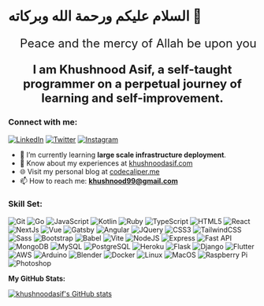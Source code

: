 # السلام عليكم ورحمة الله وبركاته 👋
<p align="right" style="font-size: 24px;">
  Peace and the mercy of Allah be upon you
</p>

<p align="center" style="font-size: 24px; font-weight: bold;">
  I am Khushnood Asif, a self-taught programmer on a perpetual journey of learning and self-improvement.
</p>

### Connect with me:
[![LinkedIn](https://img.shields.io/badge/-LinkedIn-0077B5?style=flat&logo=linkedin&logoColor=white)](https://www.linkedin.com/in/khushnoodasif/)
[![Twitter](https://img.shields.io/badge/-Twitter-1DA1F2?style=flat&logo=twitter&logoColor=white)](https://twitter.com/kush_a9_)
[![Instagram](https://img.shields.io/badge/-Instagram-E4405F?style=flat&logo=instagram&logoColor=white)](https://instagram.com/kush_a9_)

- 🌱 I’m currently learning **large scale infrastructure deployment**.
- 📄 Know about my experiences at [khushnoodasif.com](https://khushnoodasif.com)
- 🌐 Visit my personal blog at [codecaliper.me](https://codecaliper.me)
- 📫 How to reach me: **khushnood99@gmail.com**

### Skill Set:
![Git](https://img.shields.io/badge/-Git-333333?style=flat&logo=git)
![Go](https://img.shields.io/badge/-Go-333333?style=flat&logo=go)
![JavaScript](https://img.shields.io/badge/-JavaScript-333333?style=flat&logo=javascript)
![Kotlin](https://img.shields.io/badge/-Kotlin-333333?style=flat&logo=kotlin)
![Ruby](https://img.shields.io/badge/-Ruby-333333?style=flat&logo=ruby)
![TypeScript](https://img.shields.io/badge/-TypeScript-333333?style=flat&logo=typescript)
![HTML5](https://img.shields.io/badge/-HTML5-333333?style=flat&logo=html5)
![React](https://img.shields.io/badge/-React-333333?style=flat&logo=react)
![NextJs](https://img.shields.io/badge/-NextJs-333333?style=flat&logo=next.js)
![Vue](https://img.shields.io/badge/-Vue-333333?style=flat&logo=vue.js)
![Gatsby](https://img.shields.io/badge/-Gatsby-333333?style=flat&logo=gatsby)
![Angular](https://img.shields.io/badge/-Angular-333333?style=flat&logo=angular)
![JQuery](https://img.shields.io/badge/-JQuery-333333?style=flat&logo=jquery)
![CSS3](https://img.shields.io/badge/-CSS3-333333?style=flat&logo=css3)
![TailwindCSS](https://img.shields.io/badge/-TailwindCSS-333333?style=flat&logo=tailwindcss)
![Sass](https://img.shields.io/badge/-Sass-333333?style=flat&logo=sass)
![Bootstrap](https://img.shields.io/badge/-Bootstrap-333333?style=flat&logo=bootstrap)
![Babel](https://img.shields.io/badge/-Babel-333333?style=flat&logo=babel)
![Vite](https://img.shields.io/badge/-Vite-333333?style=flat&logo=vite)
![NodeJS](https://img.shields.io/badge/-NodeJS-333333?style=flat&logo=node.js)
![Express](https://img.shields.io/badge/-Express-333333?style=flat&logo=express)
![Fast API](https://img.shields.io/badge/-FastAPI-333333?style=flat&logo=fastapi)
![MongoDB](https://img.shields.io/badge/-MongoDB-333333?style=flat&logo=mongodb)
![MySQL](https://img.shields.io/badge/-MySQL-333333?style=flat&logo=mysql)
![PostgreSQL](https://img.shields.io/badge/-PostgreSQL-333333?style=flat&logo=postgresql)
![Heroku](https://img.shields.io/badge/-Heroku-333333?style=flat&logo=heroku)
![Flask](https://img.shields.io/badge/-Flask-333333?style=flat&logo=flask)
![Django](https://img.shields.io/badge/-Django-333333?style=flat&logo=django)
![Flutter](https://img.shields.io/badge/-Flutter-333333?style=flat&logo=flutter)
![AWS](https://img.shields.io/badge/-AWS-333333?style=flat&logo=amazon-aws)
![Arduino](https://img.shields.io/badge/-Arduino-333333?style=flat&logo=arduino)
![Blender](https://img.shields.io/badge/-Blender-333333?style=flat&logo=blender)
![Docker](https://img.shields.io/badge/-Docker-333333?style=flat&logo=docker)
![Linux](https://img.shields.io/badge/-Linux-333333?style=flat&logo=linux)
![MacOS](https://img.shields.io/badge/-MacOS-333333?style=flat&logo=apple)
![Raspberry Pi](https://img.shields.io/badge/-RaspberryPi-333333?style=flat&logo=raspberry-pi)
![Photoshop](https://img.shields.io/badge/-Photoshop-333333?style=flat&logo=adobe-photoshop)


<b>My GitHub Stats:</b>

<a href="http://www.github.com/khushnoodasif"><img src="https://github-readme-stats.vercel.app/api?username=khushnoodasif&show_icons=true&hide=&count_private=true&title_color=0891b2&text_color=ffffff&icon_color=0891b2&bg_color=1c1917&hide_border=true&show_icons=true" alt="khushnoodasif's GitHub stats" /></a>
